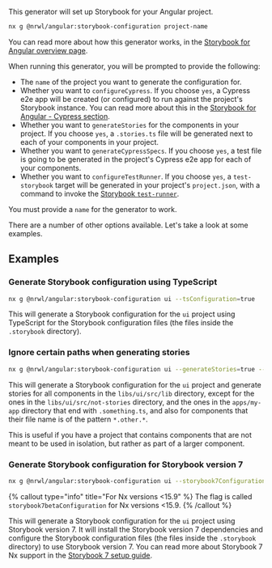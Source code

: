 This generator will set up Storybook for your Angular project.

```bash
nx g @nrwl/angular:storybook-configuration project-name
```

You can read more about how this generator works, in the [Storybook for Angular overview page](/packages/storybook/documents/overview-angular#generate-storybook-configuration-for-an-angular-project).

When running this generator, you will be prompted to provide the following:

- The `name` of the project you want to generate the configuration for.
- Whether you want to `configureCypress`. If you choose `yes`, a Cypress e2e app will be created (or configured) to run against the project's Storybook instance. You can read more about this in the [Storybook for Angular - Cypress section](/packages/storybook/documents/overview-angular#cypress-tests-for-stories).
- Whether you want to `generateStories` for the components in your project. If you choose `yes`, a `.stories.ts` file will be generated next to each of your components in your project.
- Whether you want to `generateCypressSpecs`. If you choose `yes`, a test file is going to be generated in the project's Cypress e2e app for each of your components.
- Whether you want to `configureTestRunner`. If you choose `yes`, a `test-storybook` target will be generated in your project's `project.json`, with a command to invoke the [Storybook `test-runner`](https://storybook.js.org/docs/react/writing-tests/test-runner).

You must provide a `name` for the generator to work.

There are a number of other options available. Let's take a look at some examples.

## Examples

### Generate Storybook configuration using TypeScript

```bash
nx g @nrwl/angular:storybook-configuration ui --tsConfiguration=true
```

This will generate a Storybook configuration for the `ui` project using TypeScript for the Storybook configuration files (the files inside the `.storybook` directory).

### Ignore certain paths when generating stories

```bash
nx g @nrwl/angular:storybook-configuration ui --generateStories=true --ignorePaths=libs/ui/src/not-stories/**,**/**/src/**/*.other.*,apps/my-app/**/*.something.ts
```

This will generate a Storybook configuration for the `ui` project and generate stories for all components in the `libs/ui/src/lib` directory, except for the ones in the `libs/ui/src/not-stories` directory, and the ones in the `apps/my-app` directory that end with `.something.ts`, and also for components that their file name is of the pattern `*.other.*`.

This is useful if you have a project that contains components that are not meant to be used in isolation, but rather as part of a larger component.

### Generate Storybook configuration for Storybook version 7

```bash
nx g @nrwl/angular:storybook-configuration ui --storybook7Configuration=true
```

{% callout type="info" title="For Nx versions <15.9" %}
The flag is called `storybook7betaConfiguration` for Nx versions <15.9.
{% /callout %}

This will generate a Storybook configuration for the `ui` project using Storybook version 7. It will install the Storybook version 7 dependencies and configure the Storybook configuration files (the files inside the `.storybook` directory) to use Storybook version 7. You can read more about Storybook 7 Nx support in the [Storybook 7 setup guide](/packages/storybook/documents/storybook-7-setup).
